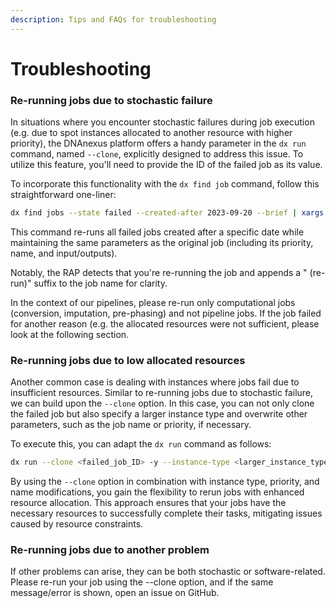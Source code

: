 ```yaml
---
description: Tips and FAQs for troubleshooting
---
```


# Troubleshooting

### Re-running jobs due to stochastic failure

In situations where you encounter stochastic failures during job execution (e.g. due to spot instances allocated to another resource with higher priority), the DNAnexus platform offers a handy parameter in the `dx run` command, named `--clone`, explicitly designed to address this issue. To utilize this feature, you'll need to provide the ID of the failed job as its value.

To incorporate this functionality with the `dx find job` command, follow this straightforward one-liner:

```bash
dx find jobs --state failed --created-after 2023-09-20 --brief | xargs -I {} dx run --clone {} -y --brief
```

This command re-runs all failed jobs created after a specific date while maintaining the same parameters as the original job (including its priority, name, and input/outputs).&#x20;

Notably, the RAP detects that you're re-running the job and appends a " (re-run)" suffix to the job name for clarity.&#x20;

In the context of our pipelines, please re-run only computational jobs (conversion, imputation, pre-phasing) and not pipeline jobs. If the job failed for another reason (e.g. the allocated resources were not sufficient, please look at the following section.

### Re-running jobs due to low allocated resources

Another common case is dealing with instances where jobs fail due to insufficient resources. Similar to re-running jobs due to stochastic failure, we can build upon the `--clone` option. In this case, you can not only clone the failed job but also specify a larger instance type and overwrite other parameters, such as the job name or priority, if necessary.

To execute this, you can adapt the `dx run` command as follows:

```bash
dx run --clone <failed_job_ID> -y --instance-type <larger_instance_type> --priority <new_priority> --name <new_job_name>
```

By using the `--clone` option in combination with instance type, priority, and name modifications, you gain the flexibility to rerun jobs with enhanced resource allocation. This approach ensures that your jobs have the necessary resources to successfully complete their tasks, mitigating issues caused by resource constraints.

### Re-running jobs due to another problem

If other problems can arise, they can be both stochastic or software-related. Please re-run your job using the --clone option, and if the same message/error is shown, open an issue on GitHub.
